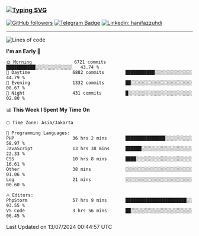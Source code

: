 ### [![Typing SVG](https://readme-typing-svg.herokuapp.com?font=lato&size=22&lines=Hi+There+👋)](https://git.io/typing-svg) 

[![GitHub followers](https://img.shields.io/github/followers/hanifazzuhdi?label=Follow&style=social)](https://github.com/hanifazzuhdi/?tab=follow) 
[![Telegram Badge](https://img.shields.io/badge/-hanif0198-blue?style=social&logo=telegram&link=https://www.t.me/hanif0198/)](https://www.t.me/hanif0198/) 
[![Linkedin: hanifazzuhdi](https://img.shields.io/badge/-hanifazzuhdi-blue?style=flat-square&logo=Linkedin&logoColor=white&link=https://www.linkedin.com/in/hanif-az-zuhdi-69688019b/)](https://www.linkedin.com/in/hanif-az-zuhdi-69688019b/) 

<hr/>

<!--START_SECTION:waka-->
![Lines of code](https://img.shields.io/badge/From%20Hello%20World%20I%27ve%20Written-59.6%20million%20lines%20of%20code-blue)

**I'm an Early 🐤** 

```text
🌞 Morning                6721 commits        ███████████░░░░░░░░░░░░░░   43.74 % 
🌆 Daytime                6882 commits        ███████████░░░░░░░░░░░░░░   44.79 % 
🌃 Evening                1332 commits        ██░░░░░░░░░░░░░░░░░░░░░░░   08.67 % 
🌙 Night                  431 commits         █░░░░░░░░░░░░░░░░░░░░░░░░   02.80 % 
```


📊 **This Week I Spent My Time On** 

```text
🕑︎ Time Zone: Asia/Jakarta

💬 Programming Languages: 
PHP                      36 hrs 2 mins       ███████████████░░░░░░░░░░   58.97 % 
JavaScript               13 hrs 38 mins      ██████░░░░░░░░░░░░░░░░░░░   22.33 % 
CSS                      10 hrs 8 mins       ████░░░░░░░░░░░░░░░░░░░░░   16.61 % 
Other                    38 mins             ░░░░░░░░░░░░░░░░░░░░░░░░░   01.06 % 
Log                      21 mins             ░░░░░░░░░░░░░░░░░░░░░░░░░   00.60 % 

🔥 Editors: 
PhpStorm                 57 hrs 9 mins       ███████████████████████░░   93.55 % 
VS Code                  3 hrs 56 mins       ██░░░░░░░░░░░░░░░░░░░░░░░   06.45 % 
```


 Last Updated on 13/07/2024 00:44:57 UTC
<!--END_SECTION:waka-->
